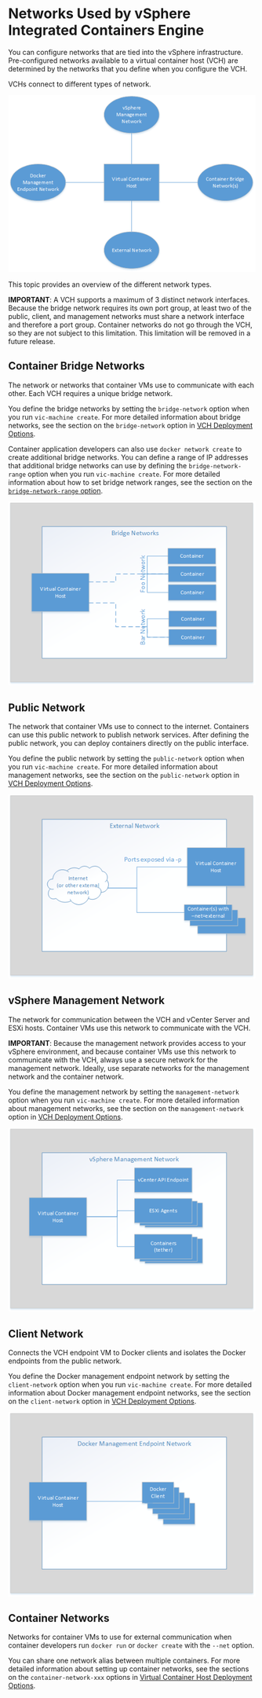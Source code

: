 # Networks Used by vSphere Integrated Containers Engine #

You can configure networks that are tied into the vSphere infrastructure. Pre-configured networks available to a virtual container host (VCH) are determined by the networks that you define when you configure the VCH.

VCHs connect to different types of network. 

 ![vSphere Container Host Management Network](graphics/vch-net.png)

This topic provides an overview of the different network types. 

**IMPORTANT**: A VCH supports a maximum of 3 distinct network interfaces. Because the bridge network requires its own port group, at least two of the public, client, and management networks must share a network interface and therefore a port group. Container networks do not go through the VCH, so they are not subject to this limitation. This limitation will be removed in a future release.

## Container Bridge Networks ##
The network or networks that container VMs use to communicate with each other. Each VCH requires a unique bridge network.

You define the bridge networks by setting the `bridge-network` option when you run `vic-machine create`.  For  more detailed information about bridge networks, see the section on the `bridge-network` option in [VCH Deployment Options](vch_installer_options.md#bridge).

Container application developers can also use `docker network create` to create additional bridge networks. You can define a range of IP addresses that additional bridge networks can use by defining the `bridge-network-range` option when you run `vic-machine create`. For  more detailed information about  how to set bridge network ranges, see the section on the [`bridge-network-range` option](vch_installer_options.md#bridge-range). 

 ![Container Bridge Network](graphics/vch-bridge-net.png)

## Public Network  ##
The network that container VMs use to connect to the internet. Containers can use this public network to publish network services. After defining the public network, you can deploy containers directly on the public interface.

You define the public network by setting the `public-network` option when you run `vic-machine create`. For  more detailed information about management networks, see the section on the `public-network` option in [VCH Deployment Options](vch_installer_options.md#public-network).

 ![Public Network](graphics/vch-external-net.png)

## vSphere Management Network ##

The network for communication between the VCH and vCenter Server and ESXi hosts. Container VMs use this network to communicate with the VCH.

**IMPORTANT**: Because the management network provides access to your vSphere environment, and because container VMs use this network to communicate with the VCH, always use a secure network for the management network. Ideally, use separate networks for the management network and the container network.

You define the management network by setting the `management-network` option when you run `vic-machine create`. For  more detailed information about management networks, see the section on the `management-network` option in [VCH Deployment Options](vch_installer_options.md#management-network).

 ![vSphere Management Network](graphics/vch-management-net.png)

## Client Network ##

Connects the VCH endpoint VM to Docker clients and isolates the Docker endpoints from the public network.

You define the Docker management endpoint network by setting the `client-network` option when you run `vic-machine create`. For  more detailed information about Docker management endpoint networks, see the section on the `client-network` option in [VCH Deployment Options](vch_installer_options.md#client-network).

 ![Docker Management Endpoint Network](graphics/vch-docker-net.png)

## Container Networks ##

Networks for container VMs to use for external communication when container developers run `docker run` or `docker create` with the `--net` option. 

You can share one network alias between multiple containers. For  more detailed information about setting up container networks, see the sections on the `container-network-xxx` options in [Virtual Container Host Deployment Options](vch_installer_options.md#container-network). 
